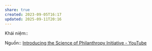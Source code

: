 ```yaml
---
share: true
created: 2023-09-05T16:17
updated: 2025-09-11T20:16
---
```

Khái niệm:: 

Nguồn:: [Introducing the Science of Philanthropy Initiative - YouTube](https://www.youtube.com/watch?v=LpFJffiVPVI)

